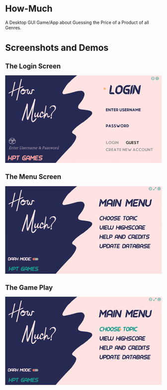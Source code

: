 # How-Much
A Desktop GUI Game/App about Guessing the Price of a Product of all Genres. 

# Screenshots and Demos

## The Login Screen
![](https://github.com/KrishnarajT/How-Much/blob/main/design/Screenshots/login.gif)

## The Menu Screen
![](https://github.com/KrishnarajT/How-Much/blob/main/design/Screenshots/Main%20Menu.gif)

## The Game Play
![](https://github.com/KrishnarajT/How-Much/blob/main/design/Screenshots/Game%20Play.gif)

